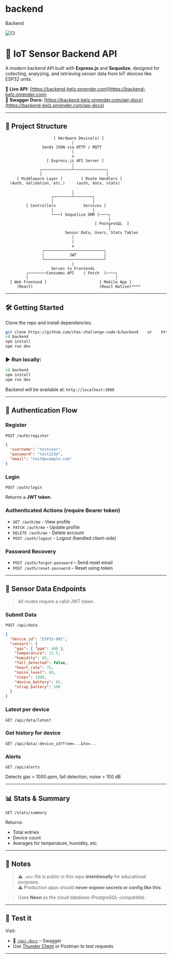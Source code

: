 # backend

Backend

![CI](https://github.com/elinstella/backend/actions/workflows/test.yml/badge.svg)

# 🚀 IoT Sensor Backend API

A modern backend API built with **Express.js** and **Sequelize**, designed for collecting, analyzing, and retrieving sensor data from IoT devices like ESP32 units.

🚀 **Live API:** [https://backend-belz.onrender.com](https://backend-belz.onrender.com)  
📘 **Swagger Docs:** [https://backend-belz.onrender.com/api-docs](https://backend-belz.onrender.com/api-docs)

---

## 📁 Project Structure

```
                     [ Hardware Device(s) ]
                             |
                Sends JSON via HTTP / MQTT
                             |
                             v
                  [ Express.js API Server ]
                             |
               ┌─────────────┴──────────────┐
               |                            |
     [ Middleware Layer ]        [ Route Handlers ]
  (Auth, Validation, etc.)     (auth, data, stats)

                             |
                    ┌────────┴────────┐
                    |                 |
         [ Controllers            Services ]
                    |                 |
                    └───[ Sequelize ORM ]────┐
                                             |
                                       [ PostgreSQL  ]
                                             |
                          Sensor Data, Users, Stats Tables
                             |
                             |
                             v
                ┌──────────────────────────┐
                |           JWT            |
                └──────────────────────────┘
                             |
                    Serves to Frontends
         ┌────────Consumes API    ( Fetch  )────┐
         |                                      |
  [ Web Frontend ]                       [ Mobile App ]
     (React)                             (React Native)****
```

---

## 🛠️ Getting Started

Clone the repo and install dependencies:

```bash
git clone https://github.com/chas-challenge-code-6/backend    or    https://github.com/elinstella/backend.git
cd backend
npm install
npm run dev
```

### ▶️ Run locally:

```bash
cd backend
npm install
npm run dev
```

Backend will be available at: `http://localhost:3000`

---

## 🔐 Authentication Flow

### Register

```http
POST /auth/register
```

```json
{
  "username": "testuser",
  "password": "test1234",
  "email": "test@example.com"
}
```

### Login

```http
POST /auth/login
```

Returns a **JWT token**.

### Authenticated Actions (require Bearer token)

- `GET /auth/me` - View profile
- `PATCH /auth/me` - Update profile
- `DELETE /auth/me` - Delete account
- `POST /auth/logout` - Logout (handled client-side)

### Password Recovery

- `POST /auth/forgot-password` – Send reset email
- `POST /auth/reset-password` – Reset using token

---

## 📡 Sensor Data Endpoints

> All routes require a valid JWT token.

### Submit Data

```http
POST /api/data
```

```json
{
  "device_id": "ESP32-001",
  "sensors": {
    "gas": { "ppm": 400 },
    "temperature": 22.5,
    "humidity": 45,
    "fall_detected": false,
    "heart_rate": 75,
    "noise_level": 80,
    "steps": 1000,
    "device_battery": 85,
    "strap_battery": 100
  }
}
```

### Latest per device

```http
GET /api/data/latest
```

### Get history for device

```http
GET /api/data/:device_id?from=...&to=...
```

### Alerts

```http
GET /api/alerts
```

Detects gas > 1000 ppm, fall detection, noise > 100 dB

---

## 📊 Stats & Summary

```http
GET /stats/summary
```

Returns:

- Total entries
- Device count
- Averages for temperature, humidity, etc.

---

## 📝 Notes

> ⚠️ `.env` file is public in this repo **intentionally** for educational purposes.  
> ⚠️ Production apps should **never expose secrets or config like this**.

> Uses **Neon** as the cloud database (PostgreSQL-compatible).

---

## 🧪 Test it

Visit:

- 🔗 [`/api-docs`](https://backend-belz.onrender.com/api-docs) – Swagger
- Use [Thunder Client](https://www.thunderclient.com/) or Postman to test requests

---
